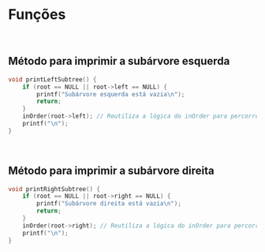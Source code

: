 # Funções

<br>

## Método para imprimir a subárvore esquerda

```cpp
void printLeftSubtree() {
    if (root == NULL || root->left == NULL) {
        printf("Subárvore esquerda está vazia\n");
        return;
    }
    inOrder(root->left); // Reutiliza a lógica do inOrder para percorrer a subárvore esquerda
    printf("\n");
}
```
<br>

## Método para imprimir a subárvore direita

```cpp
void printRightSubtree() {
    if (root == NULL || root->right == NULL) {
        printf("Subárvore direita está vazia\n");
        return;
    }
    inOrder(root->right); // Reutiliza a lógica do inOrder para percorrer a subárvore direita
    printf("\n");
}
```

<br>

